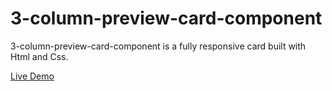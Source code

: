 # 3-column-preview-card-component
3-column-preview-card-component is a fully responsive card built with Html and Css.

<a href='https://hanieh-mn.github.io/3-column-preview-card-component/'>Live Demo</a>
